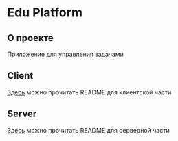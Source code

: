 # Edu Platform

## О проекте

Приложение для управления задачами

## Client

[Здесь](./frontend/README.md) можно прочитать README для клиентской части

## Server

[Здесь](./backend/README.md) можно прочитать README для серверной части
